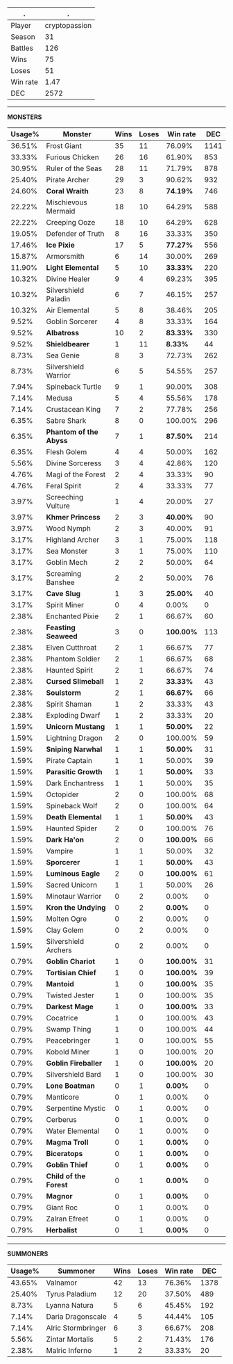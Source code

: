 .|.
|-|-
Player|cryptopassion
Season|31
Battles|126
Wins|75
Loses|51
Win rate|1.47
DEC|2572

---
**MONSTERS**

Usage%|Monster|Wins|Loses|Win rate|DEC|
-|-|-|-|-|-|
36.51%|Frost Giant|35|11|76.09%|1141|
33.33%|Furious Chicken|26|16|61.90%|853|
30.95%|Ruler of the Seas|28|11|71.79%|878|
25.40%|Pirate Archer|29|3|90.62%|932|
24.60%|**Coral Wraith**|23|8|**74.19%**|746|
22.22%|Mischievous Mermaid|18|10|64.29%|588|
22.22%|Creeping Ooze|18|10|64.29%|628|
19.05%|Defender of Truth|8|16|33.33%|350|
17.46%|**Ice Pixie**|17|5|**77.27%**|556|
15.87%|Armorsmith|6|14|30.00%|269|
11.90%|**Light Elemental**|5|10|**33.33%**|220|
10.32%|Divine Healer|9|4|69.23%|395|
10.32%|Silvershield Paladin|6|7|46.15%|257|
10.32%|Air Elemental|5|8|38.46%|205|
9.52%|Goblin Sorcerer|4|8|33.33%|164|
9.52%|**Albatross**|10|2|**83.33%**|330|
9.52%|**Shieldbearer**|1|11|**8.33%**|44|
8.73%|Sea Genie|8|3|72.73%|262|
8.73%|Silvershield Warrior|6|5|54.55%|257|
7.94%|Spineback Turtle|9|1|90.00%|308|
7.14%|Medusa|5|4|55.56%|178|
7.14%|Crustacean King|7|2|77.78%|256|
6.35%|Sabre Shark|8|0|100.00%|296|
6.35%|**Phantom of the Abyss**|7|1|**87.50%**|214|
6.35%|Flesh Golem|4|4|50.00%|162|
5.56%|Divine Sorceress|3|4|42.86%|120|
4.76%|Magi of the Forest|2|4|33.33%|90|
4.76%|Feral Spirit|2|4|33.33%|77|
3.97%|Screeching Vulture|1|4|20.00%|27|
3.97%|**Khmer Princess**|2|3|**40.00%**|90|
3.97%|Wood Nymph|2|3|40.00%|91|
3.17%|Highland Archer|3|1|75.00%|118|
3.17%|Sea Monster|3|1|75.00%|110|
3.17%|Goblin Mech|2|2|50.00%|64|
3.17%|Screaming Banshee|2|2|50.00%|76|
3.17%|**Cave Slug**|1|3|**25.00%**|40|
3.17%|Spirit Miner|0|4|0.00%|0|
2.38%|Enchanted Pixie|2|1|66.67%|60|
2.38%|**Feasting Seaweed**|3|0|**100.00%**|113|
2.38%|Elven Cutthroat|2|1|66.67%|77|
2.38%|Phantom Soldier|2|1|66.67%|68|
2.38%|Haunted Spirit|2|1|66.67%|74|
2.38%|**Cursed Slimeball**|1|2|**33.33%**|43|
2.38%|**Soulstorm**|2|1|**66.67%**|66|
2.38%|Spirit Shaman|1|2|33.33%|43|
2.38%|Exploding Dwarf|1|2|33.33%|20|
1.59%|**Unicorn Mustang**|1|1|**50.00%**|22|
1.59%|Lightning Dragon|2|0|100.00%|59|
1.59%|**Sniping Narwhal**|1|1|**50.00%**|31|
1.59%|Pirate Captain|1|1|50.00%|39|
1.59%|**Parasitic Growth**|1|1|**50.00%**|33|
1.59%|Dark Enchantress|1|1|50.00%|35|
1.59%|Octopider|2|0|100.00%|68|
1.59%|Spineback Wolf|2|0|100.00%|64|
1.59%|**Death Elemental**|1|1|**50.00%**|43|
1.59%|Haunted Spider|2|0|100.00%|76|
1.59%|**Dark Ha'on**|2|0|**100.00%**|66|
1.59%|Vampire|1|1|50.00%|32|
1.59%|**Sporcerer**|1|1|**50.00%**|43|
1.59%|**Luminous Eagle**|2|0|**100.00%**|61|
1.59%|Sacred Unicorn|1|1|50.00%|26|
1.59%|Minotaur Warrior|0|2|0.00%|0|
1.59%|**Kron the Undying**|0|2|**0.00%**|0|
1.59%|Molten Ogre|0|2|0.00%|0|
1.59%|Clay Golem|0|2|0.00%|0|
1.59%|Silvershield Archers|0|2|0.00%|0|
0.79%|**Goblin Chariot**|1|0|**100.00%**|31|
0.79%|**Tortisian Chief**|1|0|**100.00%**|39|
0.79%|**Mantoid**|1|0|**100.00%**|35|
0.79%|Twisted Jester|1|0|100.00%|35|
0.79%|**Darkest Mage**|1|0|**100.00%**|33|
0.79%|Cocatrice|1|0|100.00%|43|
0.79%|Swamp Thing|1|0|100.00%|44|
0.79%|Peacebringer|1|0|100.00%|55|
0.79%|Kobold Miner|1|0|100.00%|20|
0.79%|**Goblin Fireballer**|1|0|**100.00%**|20|
0.79%|Silvershield Bard|1|0|100.00%|30|
0.79%|**Lone Boatman**|0|1|**0.00%**|0|
0.79%|Manticore|0|1|0.00%|0|
0.79%|Serpentine Mystic|0|1|0.00%|0|
0.79%|Cerberus|0|1|0.00%|0|
0.79%|Water Elemental|0|1|0.00%|0|
0.79%|**Magma Troll**|0|1|**0.00%**|0|
0.79%|**Biceratops**|0|1|**0.00%**|0|
0.79%|**Goblin Thief**|0|1|**0.00%**|0|
0.79%|**Child of the Forest**|0|1|**0.00%**|0|
0.79%|**Magnor**|0|1|**0.00%**|0|
0.79%|Giant Roc|0|1|0.00%|0|
0.79%|Zalran Efreet|0|1|0.00%|0|
0.79%|**Herbalist**|0|1|**0.00%**|0|

---
**SUMMONERS**

Usage%|Summoner|Wins|Loses|Win rate|DEC|
-|-|-|-|-|-|
43.65%|Valnamor|42|13|76.36%|1378|
25.40%|Tyrus Paladium|12|20|37.50%|489|
8.73%|Lyanna Natura|5|6|45.45%|192|
7.14%|Daria Dragonscale|4|5|44.44%|105|
7.14%|Alric Stormbringer|6|3|66.67%|208|
5.56%|Zintar Mortalis|5|2|71.43%|176|
2.38%|Malric Inferno|1|2|33.33%|20|
